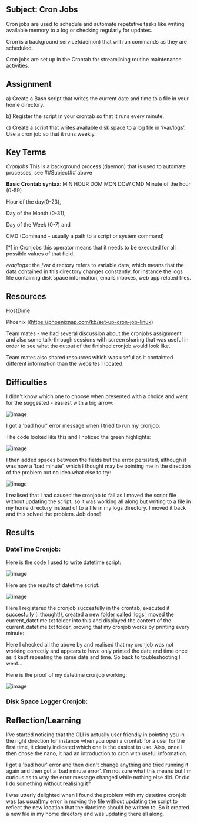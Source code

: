 ##  Subject:  Cron Jobs
Cron jobs are used to schedule and automate repetetive tasks like writing available memory to a log or checking regularly for updates.

Cron is a background service(daemon) that will run commands as they are scheduled. 

Cron jobs are set up in the Crontab for streamlining routine maintenance activities.



##  Assignment
a)  Create a Bash script that writes the current date and time to a file in your home directory.


b)  Register the script in your crontab so that it runs every minute.


c)  Create a script that writes available disk space to a log file in ‘/var/logs’. Use a cron job so that it runs weekly.


##  Key Terms

*Cronjobs* This is a background process (daemon) that is used to automate processes, see ##Subject## above

**Basic Crontab syntax**:  MIN HOUR DOM MON DOW CMD
Minute of the hour (0-59)

Hour of the day(0-23), 

Day of the Month (0-31), 

Day of the Week (0-7) and 

CMD (Command - usually a path to a script or system command)

[*] in Cronjobs this operator means that it needs to be executed for all possible values of that field. 

*/var/logs* : the /var directory refers to variable data, which means that the data contained in this directory changes constantly, for instance the logs file containing disk space information, emails inboxes, web app related files.

##  Resources


[HostDime](https://www.hostdime.com/kb/hd/command-line/working-with-cron-jobs#:~:text=Cron%20jobs%20are%20a%20standard,configuration%20file%20called%20a%20crontab.)

Phoenix ](https://phoenixnap.com/kb/set-up-cron-job-linux)

Team mates - we had several discussion about the cronjobs assignment and also some talk-through sessions with screen sharing that was useful in order to see what the output of the finished cronjob would look like.

Team mates also shared resources which was useful as it containted different information than the websites I located.


##  Difficulties
I didn't know which one to choose when presented with a choice and went for the suggested - easiest with a big arrow:

![image](https://github.com/techgrounds/cloud-assignments-E28MS/assets/151161141/d748cd85-813a-4992-92bc-75cd831cc2ae)

I got a 'bad hour' error message when I tried to run my cronjob:

The code looked like this and I noticed the green highlights:

![image](https://github.com/techgrounds/cloud-assignments-E28MS/assets/151161141/153cdefc-f25e-4af3-94a8-6e6a21570453)

I then added spaces between the fields but the error persisted, although it was now a 'bad minute', which I thought may be pointing me in the direction of the problem but no idea what else to try:

![image](https://github.com/techgrounds/cloud-assignments-E28MS/assets/151161141/edb8e3e4-8b3a-49d1-bd87-17355cdab62a)


I realised that I had caused the cronjob to fail as I moved the script file without updating the script, so it was working all along but writing to a file in my home directory instead of to a file in my logs directory.  I moved it back and this solved the problem.  Job done!




##  Results

###  DateTime Cronjob:

Here is the code I used to write datetime script:

![image](https://github.com/techgrounds/cloud-assignments-E28MS/assets/151161141/6a83cf73-3063-44ab-97dc-6779161d9feb)


Here are the results of datetime script:

![image](https://github.com/techgrounds/cloud-assignments-E28MS/assets/151161141/2a4fd006-efaa-4f30-8160-5534327a79b6)


Here I registered the cronjob succesfully in the crontab, executed it succesfully (I thought!), created a new folder called 'logs', moved the current_datetime.txt folder into this and displayed the content of the current_datetime.txt folder, proving that my cronjob works by printing every minute:

Here I checked all the above by and realised that my cronjob was not working correctly and appears to have only printed the date and time once as it kept repeating the same date and time.  So back to toubleshooting I went...


Here is the proof of my datetime cronjob working:

![image](https://github.com/techgrounds/cloud-assignments-E28MS/assets/151161141/57d83b6a-5cf7-468b-a00c-9ca17b89db30)




### Disk Space Logger Cronjob:










##  Reflection/Learning
I've started noticing that the CLI is actually user friendly in pointing you in the right direction for instance when you open a crontab for a user for the first time, it clearly indicated which one is the easiest to use.  Also, once I then chose the nano, it had an introduction to cron with useful information.

I got a 'bad hour' error and then didn't change anything and tried running it again and then got a 'bad minute error'.  I'm not sure what this means but I'm curious as to why the error message changed while nothing else did.  Or did I do something without realising it?

I was utterly delighted when I found the problem with my datetime cronjob was (as usual)my error in moving the file without updating the script to reflect the new location that the datetime should be written to.  So it created a new file in my home directory and was updating there all along.


